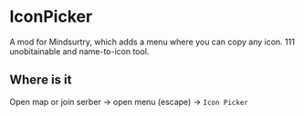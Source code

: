 # IconPicker
A mod for Mindsurtry, which adds a menu where you can copy any icon. 111 unobitainable and name-to-icon tool.

## Where is it
Open map or join serber -> open menu (escape) -> `Icon Picker`
